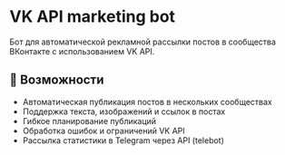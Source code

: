 # VK API marketing bot

Бот для автоматической рекламной рассылки постов в сообщества ВКонтакте с использованием VK API.

## 📌 Возможности

- Автоматическая публикация постов в нескольких сообществах
- Поддержка текста, изображений и ссылок в постах
- Гибкое планирование публикаций
- Обработка ошибок и ограничений VK API
- Рассылка статистики в Telegram через API (telebot)
